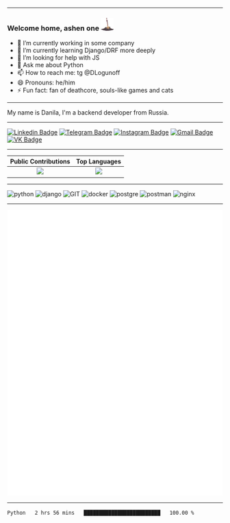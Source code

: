 -------
### Welcome home, ashen one <img src="https://raw.githubusercontent.com/DLogunoff/DLogunoff/master/bonfire.gif" width="30px" height="30px"> 


- 🔭 I’m currently working in some company
- 🌱 I’m currently learning Django/DRF more deeply
- 🤔 I’m looking for help with JS
- 💬 Ask me about Python
- 📫 How to reach me: tg @DLogunoff
- 😄 Pronouns: he/him
- ⚡ Fun fact: fan of deathcore, souls-like games and cats
-------
<p>
      My name is Danila, I'm a backend developer from Russia. 
 </p>
 
-------

[![Linkedin Badge](https://img.shields.io/badge/-danilalogunov-blue?style=flat-square&logo=Linkedin&logoColor=white&link=https://www.linkedin.com/in/logunovdanila/)](https://www.linkedin.com/in/logunovdanila/)
[![Telegram Badge](https://img.shields.io/badge/-DLogunoff-blue?style=flat-square&logo=Telegram&logoColor=white&link=https://t.me/DLogunoff)](https://t.me/DLogunoff)
[![Instagram Badge](https://img.shields.io/badge/-dlogunoff-purple?style=flat-square&logo=instagram&logoColor=white&link=https://www.instagram.com/dlogunoff/)](https://www.instagram.com/dlogunoff/)
[![Gmail Badge](https://img.shields.io/badge/-danilalogunov13@gmail.com-c14438?style=flat-square&logo=Gmail&logoColor=white&link=mailto:danilalogunov13@gmail.com)](mailto:danilalogunov13@gmail.com)
[![VK Badge](https://img.shields.io/badge/-Данила&#32;Логунов-blue?style=flat-square&logo=VK&logoColor=white&link=https://vk.com/kedoow)](https://vk.com/kedoow)

-------

Public Contributions             |  Top Languages
:-------------------------:|:-------------------------:
![](https://github-readme-stats.vercel.app/api?username=DLogunoff&show_icons=true&count_private=true&bg_color=30,e96443,904e95&title_color=fff&text_color=fff)  |  ![](https://github-readme-stats.vercel.app/api/top-langs/?username=DLogunoff&layout=compact&bg_color=30,e96443,904e95&title_color=fff&text_color=fff&hide=html,css)

-------

<p>
      <img src="https://www.vectorlogo.zone/logos/python/python-icon.svg" alt="python" width="55" height="55"/>
      <img src="https://www.vectorlogo.zone/logos/djangoproject/djangoproject-icon.svg" alt="django" width="55" height="55"/>
      <img src="https://www.vectorlogo.zone/logos/git-scm/git-scm-icon.svg" alt="GIT" width="55" height="55"/> 
      <img src="https://www.vectorlogo.zone/logos/docker/docker-official.svg" alt="docker" width="60" height="50"/>
      <img src="https://www.vectorlogo.zone/logos/postgresql/postgresql-icon.svg" alt="postgre" width="45" height="55"/>
      <img src="https://www.vectorlogo.zone/logos/getpostman/getpostman-icon.svg" alt="postman" width="45" height="55"/>
      <img src="https://www.vectorlogo.zone/logos/nginx/nginx-icon.svg" alt="nginx" width="45" height="55"/>
</p>

-------

![Metrics](/github-metrics.svg)

-------
<!--START_SECTION:waka-->
```text
Python   2 hrs 56 mins   █████████████████████████   100.00 % 
```
<!--END_SECTION:waka-->






